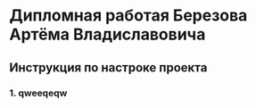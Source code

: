 # Дипломная работая Березова Артёма Владиславовича
## Инструкция по настроке проекта
### 1. qweeqeqw
